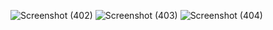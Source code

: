 ![Screenshot (402)](https://user-images.githubusercontent.com/89120960/204803436-4cae50da-8bfd-4c9c-a82e-01f4d1621c9a.png)
![Screenshot (403)](https://user-images.githubusercontent.com/89120960/204803446-325f5138-891d-4d0e-a721-bebc1970dd4c.png)
![Screenshot (404)](https://user-images.githubusercontent.com/89120960/204803447-8e99b0ce-8103-4cae-97b3-2335556ba474.png)
